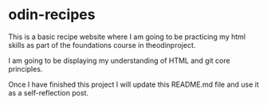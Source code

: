 # odin-recipes
This is a basic recipe website where I am going to be practicing my html skills
as part of the foundations course in theodinproject.

I am going to be displaying my understanding of HTML and git core principles.

Once I have finished this project I will update this README.md file and use
it as a self-reflection post.